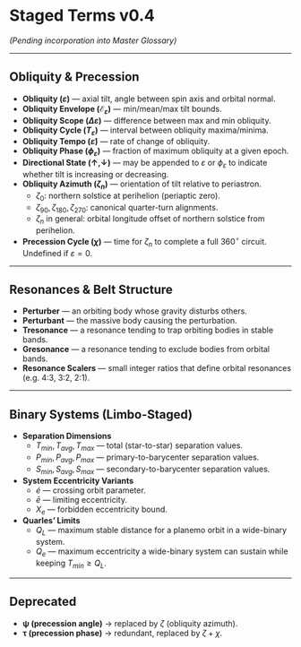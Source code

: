 # Staged Terms v0.4  
*(Pending incorporation into Master Glossary)*  

---

## Obliquity & Precession
- **Obliquity ($\varepsilon$)** — axial tilt, angle between spin axis and orbital normal.  
- **Obliquity Envelope ($\mathcal{E}_\varepsilon$)** — min/mean/max tilt bounds.  
- **Obliquity Scope ($\Delta\varepsilon$)** — difference between max and min obliquity.  
- **Obliquity Cycle ($T_\varepsilon$)** — interval between obliquity maxima/minima.  
- **Obliquity Tempo ($\dot{\varepsilon}$)** — rate of change of obliquity.  
- **Obliquity Phase ($\phi_\varepsilon$)** — fraction of maximum obliquity at a given epoch.  
- **Directional State ($\uparrow, \downarrow$)** — may be appended to $\varepsilon$ or $\phi_\varepsilon$ to indicate whether tilt is increasing or decreasing.  
- **Obliquity Azimuth ($\zeta_n$)** — orientation of tilt relative to periastron.  
  - $\zeta_{0}$: northern solstice at perihelion (periaptic zero).  
  - $\zeta_{90}, \zeta_{180}, \zeta_{270}$: canonical quarter-turn alignments.  
  - $\zeta_{n}$ in general: orbital longitude offset of northern solstice from perihelion.  
- **Precession Cycle ($\chi$)** — time for $\zeta_n$ to complete a full $360^\circ$ circuit. Undefined if $\varepsilon = 0$.  

---

## Resonances & Belt Structure
- **Perturber** — an orbiting body whose gravity disturbs others.  
- **Perturbant** — the massive body causing the perturbation.  
- **Tresonance** — a resonance tending to trap orbiting bodies in stable bands.  
- **Gresonance** — a resonance tending to exclude bodies from orbital bands.  
- **Resonance Scalers** — small integer ratios that define orbital resonances (e.g. 4:3, 3:2, 2:1).  

---

## Binary Systems (Limbo-Staged)
- **Separation Dimensions**  
  - $T_{min}, T_{avg}, T_{max}$ — total (star-to-star) separation values.  
  - $P_{min}, P_{avg}, P_{max}$ — primary-to-barycenter separation values.  
  - $S_{min}, S_{avg}, S_{max}$ — secondary-to-barycenter separation values.  
- **System Eccentricity Variants**  
  - $\acute{e}$ — crossing orbit parameter.  
  - $\bar{e}$ — limiting eccentricity.  
  - $X_e$ — forbidden eccentricity bound.  
- **Quarles’ Limits**  
  - $Q_L$ — maximum stable distance for a planemo orbit in a wide-binary system.  
  - $Q_e$ — maximum eccentricity a wide-binary system can sustain while keeping $T_{min} \geq Q_L$.  

---

## Deprecated
- **ψ (precession angle)** → replaced by $\zeta$ (obliquity azimuth).  
- **τ (precession phase)** → redundant, replaced by $\zeta + \chi$.  
